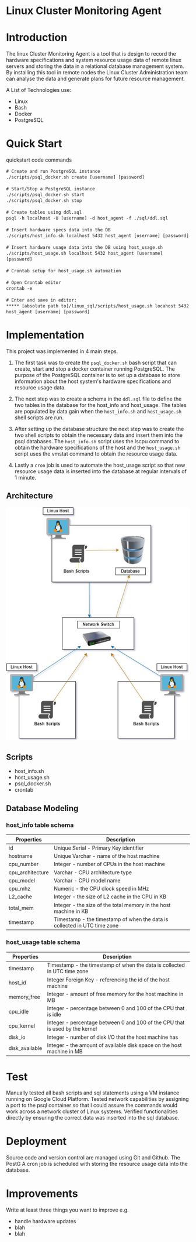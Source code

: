 
# Linux Cluster Monitoring Agent
# Introduction
The linux Cluster Monitoring Agent is a tool that is design to record the 
hardware specifications and system resource usage data of remote linux servers and 
storing the data in a relational database management system. By installing 
this tool in remote nodes the Linux Cluster Administration team can analyse 
the data and generate plans for future resource management.

A List of Technologies use:
- Linux
- Bash
- Docker
- PostgreSQL
# Quick Start
quickstart code commands
```
# Create and run PostgreSQL instance
./scripts/psql_docker.sh create [username] [password]

# Start/Stop a PostgreSQL instance
./scripts/psql_docker.sh start
./scripts/psql_docker.sh stop

# Create tables using ddl.sql
psql -h localhost -U [username] -d host_agent -f ./sql/ddl.sql

# Insert hardware specs data into the DB 
./scripts/host_info.sh localhost 5432 host_agent [username] [password]

# Insert hardware usage data into the DB using host_usage.sh
./scripts/host_usage.sh localhost 5432 host_agent [username] [password]

# Crontab setup for host_usage.sh automation

# Open Crontab editor
crontab -e

# Enter and save in editor:
***** [absolute path to]/linux_sql/scripts/host_usage.sh locahost 5432 host_agent [username] [password]

```
# Implementation
This project was implemented in 4 main steps. 

1. The first task was to create the `psql_docker.sh` bash script that can 
create, start and stop a docker container running PostgreSQL. The purpose 
of the PostgreSQL container is to set up a database to store information
about the host system's hardware specifications and resource usage data.

2. The next step was to create a schema in the `ddl.sql` file to define the
two tables in the database for the host_info and host_usage. 
The tables are populated by data gain when the `host_info.sh`
and `host_usage.sh` shell scripts are run.

3. After setting up the database structure the next step was to create 
the two shell scripts to obtain the necessary data and insert them into the 
psql databases. The `host_info.sh` script uses the lscpu command to obtain 
the hardware specifications of the host and the `host_usage.sh` script uses 
the vmstat command to obtain the resource usage data.

4. Lastly a `cron` job is used to automate the host_usage script so 
that new resource usage data is inserted into the database at regular 
intervals of 1 minute.

## Architecture
![Linux SQL architecture](assets/linuxSQL_architecture.jpg)
## Scripts
- host_info.sh
- host_usage.sh
- psql_docker.sh
- crontab
## Database Modeling

### host_info table schema

| Properties       | Description                                                              |
|------------------|--------------------------------------------------------------------------|
| id               | Unique Serial - Primary Key identifier                                   |
| hostname         | Unique Varchar - name of the host machine                                |
| cpu_number       | Integer - number of CPUs in the host machine                             |
| cpu_architecture | Varchar - CPU architecture type                                          |
| cpu_model        | Varchar - CPU model name                                                 |
| cpu_mhz          | Numeric - the CPU clock speed in MHz                                     |
| L2_cache         | Integer - the size of L2 cache in the CPU in KB                          |
| total_mem        | Integer - the size of the total memory in the host machine in KB         |
| timestamp        | Timestamp - the timestamp of when the data is collected in UTC time zone |


### host_usage table schema

| Properties     | Description                                                                   |
|----------------|-------------------------------------------------------------------------------|
| timestamp      | Timestamp - the timestamp of when the data is collected in UTC time zone      |
| host_id        | Integer Foreign Key - referencing the id of the host machine                  |
| memory_free    | Integer - amount of free memory for the host machine in MB                    |
| cpu_idle       | Integer - percentage between 0 and  100 of the CPU that is idle               |
| cpu_kernel     | Integer - percentage between 0 and  100 of the CPU that is used by the kernel |
| disk_io        | Integer - number of disk I/O that the host machine has                        |
| disk_available | Integer - the amount of available disk space on the host machine in MB        |


# Test

Manually tested all bash scripts and sql statements using a VM instance
running on Google Cloud Platform. Tested network capabilities by assigning
a port to the psql container so that I could assure the commands would
work across a network cluster of Linux systems. Verified functionalities
directly by ensuring the correct data was inserted into the sql database.

# Deployment
Source code and version control are managed using Git and Github. The PostG
A cron job is scheduled with storing the resource usage data into the database.
# Improvements
Write at least three things you want to improve
e.g.
- handle hardware updates
- blah
- blah
